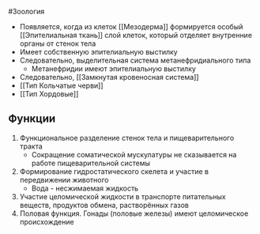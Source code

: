 #Зоология 
- Появляется, когда из клеток [[Мезодерма]] формируется особый [[Эпителиальная ткань]] слой клеток, который отделяет внутренние органы от стенок тела
- Имеет собственную эпителиальную выстилку
- Следовательно, выделительная система метанефридиального типа 
	- Метанефридии имеют эпителиальную выстилку
- Следовательно, [[Замкнутая кровеносная система]]
- [[Тип Кольчатые черви]]
- [[Тип Хордовые]]
## Функции
1. Функциональное разделение стенок тела и пищеварительного тракта
	- Сокращение соматической мускулатуры не сказывается на работе пищеварительной системы 
2. Формирование гидростатического скелета и участие в передвижении животного
	- Вода - несжимаемая жидкость
3. Участие целомической жидкости в транспорте питательных веществ, продуктов обмена, растворённых газов
4. Половая функция. Гонады (половые железы) имеют целомическое происхождение